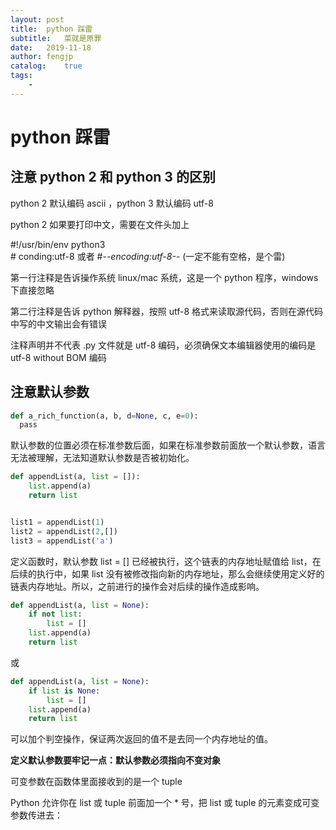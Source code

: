 ```yaml
---
layout: post
title:  python 踩雷
subtitle:   菜就是原罪
date:   2019-11-18
author: fengjp
catalog:    true
tags:
    - 
---
```


#   python 踩雷

##  注意 python 2 和 python 3 的区别

python 2 默认编码 ascii ，python 3 默认编码 utf-8

python 2 如果要打印中文，需要在文件头加上

#!/usr/bin/env python3  
\# conding:utf-8 或者 #-*-encoding:utf-8-*- (一定不能有空格，是个雷)

第一行注释是告诉操作系统 linux/mac 系统，这是一个 python 程序，windows 下直接忽略

第二行注释是告诉 python 解释器，按照 utf-8 格式来读取源代码，否则在源代码中写的中文输出会有错误

注释声明并不代表 .py 文件就是 utf-8 编码，必须确保文本编辑器使用的编码是 utf-8 without BOM 编码

##  注意默认参数

```python
def a_rich_function(a, b, d=None, c, e=0):
  pass
```

默认参数的位置必须在标准参数后面，如果在标准参数前面放一个默认参数，语言无法被理解，无法知道默认参数是否被初始化。

```python
def appendList(a, list = []):
    list.append(a)
    return list


list1 = appendList(1)
list2 = appendList(2,[])
list3 = appendList('a')
```

定义函数时，默认参数 list = [] 已经被执行，这个链表的内存地址赋值给 list，在后续的执行中，如果 list 没有被修改指向新的内存地址，那么会继续使用定义好的链表内存地址。所以，之前进行的操作会对后续的操作造成影响。

```python
def appendList(a, list = None):
    if not list:
        list = []
    list.append(a)
    return list
```

或

```python
def appendList(a, list = None):
    if list is None:
        list = []
    list.append(a)
    return list
```

可以加个判空操作，保证两次返回的值不是去同一个内存地址的值。

__定义默认参数要牢记一点：默认参数必须指向不变对象__

可变参数在函数体里面接收到的是一个 tuple

Python 允许你在 list 或 tuple 前面加一个 * 号，把 list 或 tuple 的元素变成可变参数传进去：

##  